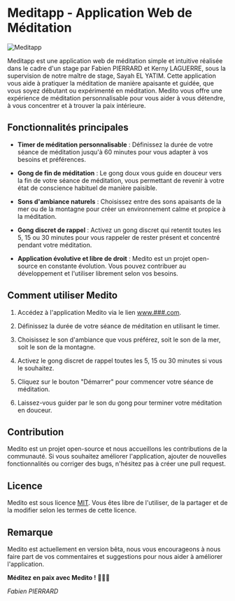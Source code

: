 # Meditapp - Application Web de Méditation

![Meditapp](link-to-your-logo.png)

Meditapp est une application web de méditation simple et intuitive réalisée dans le cadre d'un stage par Fabien PIERRARD et Kerny LAGUERRE, sous la supervision de notre maître de stage, Sayah EL YATIM. Cette application vous aide à pratiquer la méditation de manière apaisante et guidée, que vous soyez débutant ou expérimenté en méditation. Medito vous offre une expérience de méditation personnalisable pour vous aider à vous détendre, à vous concentrer et à trouver la paix intérieure.

## Fonctionnalités principales

- **Timer de méditation personnalisable** : Définissez la durée de votre séance de méditation jusqu'à 60 minutes pour vous adapter à vos besoins et préférences.

- **Gong de fin de méditation** : Le gong doux vous guide en douceur vers la fin de votre séance de méditation, vous permettant de revenir à votre état de conscience habituel de manière paisible.

- **Sons d'ambiance naturels** : Choisissez entre des sons apaisants de la mer ou de la montagne pour créer un environnement calme et propice à la méditation.

- **Gong discret de rappel** : Activez un gong discret qui retentit toutes les 5, 15 ou 30 minutes pour vous rappeler de rester présent et concentré pendant votre méditation.

- **Application évolutive et libre de droit** : Medito est un projet open-source en constante évolution. Vous pouvez contribuer au développement et l'utiliser librement selon vos besoins.

## Comment utiliser Medito

1. Accédez à l'application Medito via le lien [www.###.com](https://www.#.com).

2. Définissez la durée de votre séance de méditation en utilisant le timer.

3. Choisissez le son d'ambiance que vous préférez, soit le son de la mer, soit le son de la montagne.

4. Activez le gong discret de rappel toutes les 5, 15 ou 30 minutes si vous le souhaitez.

5. Cliquez sur le bouton "Démarrer" pour commencer votre séance de méditation.

6. Laissez-vous guider par le son du gong pour terminer votre méditation en douceur.

## Contribution

Medito est un projet open-source et nous accueillons les contributions de la communauté. Si vous souhaitez améliorer l'application, ajouter de nouvelles fonctionnalités ou corriger des bugs, n'hésitez pas à créer une pull request.

## Licence

Medito est sous licence [MIT](https://opensource.org/licenses/MIT). Vous êtes libre de l'utiliser, de la partager et de la modifier selon les termes de cette licence.

## Remarque

Medito est actuellement en version bêta, nous vous encourageons à nous faire part de vos commentaires et suggestions pour nous aider à améliorer l'application.

**Méditez en paix avec Medito !** 🧘‍♀️🌿

*Fabien PIERRARD*
